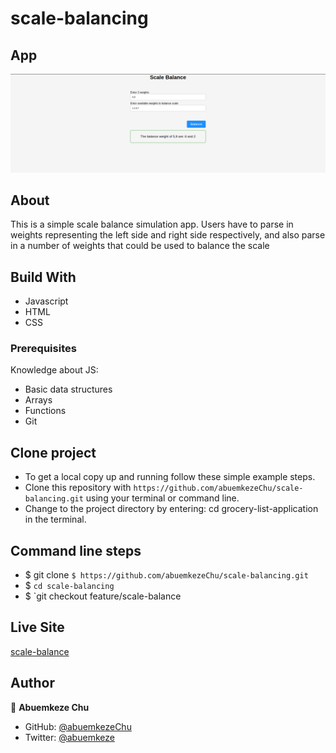 # scale-balancing

## App

![Alt text](assets/images/overview.png)

## About

This is a simple scale balance simulation app.
Users have to parse in weights representing the left side and right side respectively, and also parse in a number of weights that could be used to balance the scale

## Build With

- Javascript
- HTML
- CSS

### Prerequisites

Knowledge about JS:

- Basic data structures
- Arrays
- Functions
- Git

## Clone project

- To get a local copy up and running follow these simple example steps.
- Clone this repository with `https://github.com/abuemkezeChu/scale-balancing.git` using your terminal or command line.
- Change to the project directory by entering: cd grocery-list-application in the terminal.

## Command line steps

- $ git clone `$ https://github.com/abuemkezeChu/scale-balancing.git`
- $ `cd scale-balancing`
- $ `git checkout feature/scale-balance

## Live Site

[scale-balance](https://abuemkezechu.github.io/scale-balancing/)

## Author

👤 **Abuemkeze Chu**

- GitHub: [@abuemkezeChu](https://github.com/abuemkezeChu)
- Twitter: [@abuemkeze](https://twitter.com/abuemkeze)
